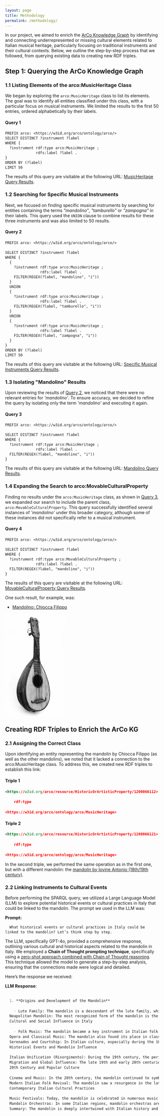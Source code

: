 ```yaml
---
layout: page
title: Methodology
permalink: /methodology/
---
```


In our project, we aimed to enrich the [ArCo Knowledge Graph](http://wit.istc.cnr.it/arco/?lang=en) by identifying and connecting underrepresented or missing cultural elements related to Italian musical heritage, particularly focusing on traditional instruments and their cultural contexts. Below, we outline the step-by-step process that we followed, from querying existing data to creating new RDF triples.

## Step 1: Querying the ArCo Knowledge Graph

### 1.1 Listing Elements of the arco:MusicHeritage Class

We began by exploring the `arco:MusicHeritage` class to list its elements. The goal was to identify all entities classified under this class, with a particular focus on musical instruments. We limited the results to the first 50 entries, ordered alphabetically by their labels.

#### Query 1

```sparql
PREFIX arco: <https://w3id.org/arco/ontology/arco/>
SELECT DISTINCT ?instrument ?label
WHERE {
  ?instrument rdf:type arco:MusicHeritage ;
              rdfs:label ?label .
}
ORDER BY (?label)
LIMIT 50
```

The results of this query are visitable at the following URL: [MusicHeritage Query Results](https://dati.cultura.gov.it/sparql?default-graph-uri=&query=PREFIX+arco%3A+%3Chttps%3A%2F%2Fw3id.org%2Farco%2Fontology%2Farco%2F%3E%0D%0ASELECT+DISTINCT+%3Finstrument+%3Flabel%0D%0AWHERE+%7B%0D%0A++%3Finstrument+rdf%3Atype+arco%3AMusicHeritage+%3B%0D%0A++++++++++%09rdfs%3Alabel+%3Flabel+.%0D%0A++++++++%09+%0D%0A%7D%0D%0AORDER+BY+%28%3Flabel%29%0D%0ALIMIT+50%0D%0A&format=text%2Fhtml&timeout=0&signal_void=on).

### 1.2 Searching for Specific Musical Instruments

Next, we focused on finding specific musical instruments by searching for entities containing the terms *"mandolino"*, *"tamburello"* or *"zampogna"* in their labels. This query used the `UNION` clause to combine results for these three instruments and was also limited to 50 results.

#### Query 2

```sparql
PREFIX arco: <https://w3id.org/arco/ontology/arco/>

SELECT DISTINCT ?instrument ?label
WHERE {
  {
    ?instrument rdf:type arco:MusicHeritage ;
                rdfs:label ?label .
    FILTER(REGEX(?label, "mandolino", "i"))
  }
  UNION
  {
    ?instrument rdf:type arco:MusicHeritage ;
                rdfs:label ?label .
    FILTER(REGEX(?label, "tamburello", "i"))
  }
  UNION
  {
    ?instrument rdf:type arco:MusicHeritage ;
                rdfs:label ?label .
    FILTER(REGEX(?label, "zampogna", "i"))
  }
}
ORDER BY (?label)
LIMIT 50
```

The results of this query are visitable at the following URL: [Specific Musical Instruments Query Results](https://dati.cultura.gov.it/sparql?default-graph-uri=&query=PREFIX+arco%3A+%3Chttps%3A%2F%2Fw3id.org%2Farco%2Fontology%2Farco%2F%3E%0D%0A%0D%0ASELECT+DISTINCT+%3Finstrument+%3Flabel%0D%0AWHERE+%7B%0D%0A++%7B%0D%0A%09%3Finstrument+rdf%3Atype+arco%3AMusicHeritage+%3B%0D%0A++++++++++++%09rdfs%3Alabel+%3Flabel+.%0D%0A%09FILTER%28REGEX%28%3Flabel%2C+%22mandolino%22%2C+%22i%22%29%29%0D%0A++%7D%0D%0A++UNION%0D%0A++%7B%0D%0A%09%3Finstrument+rdf%3Atype+arco%3AMusicHeritage+%3B%0D%0A++++++++++++%09rdfs%3Alabel+%3Flabel+.%0D%0A%09FILTER%28REGEX%28%3Flabel%2C+%22tamburello%22%2C+%22i%22%29%29%0D%0A++%7D%0D%0A++UNION%0D%0A++%7B%0D%0A%09%3Finstrument+rdf%3Atype+arco%3AMusicHeritage+%3B%0D%0A++++++++++++%09rdfs%3Alabel+%3Flabel+.%0D%0A%09FILTER%28REGEX%28%3Flabel%2C+%22zampogna%22%2C+%22i%22%29%29%0D%0A++%7D%0D%0A%7D%0D%0AORDER+BY+%28%3Flabel%29%0D%0ALIMIT+50%0D%0A%0D%0A&format=text%2Fhtml&timeout=0&signal_void=on).


### 1.3 Isolating "Mandolino" Results
Upon reviewing the results of [Query 2](#query-2), we noticed that there were no relevant entries for *'mandolino'*. To ensure accuracy, we decided to refine the query by isolating only the term *'mandolino'* and executing it again.


#### Query 3

```sparql
PREFIX arco: <https://w3id.org/arco/ontology/arco/>

SELECT DISTINCT ?instrument ?label
WHERE {
  ?instrument rdf:type arco:MusicHeritage ;
              rdfs:label ?label .
  FILTER(REGEX(?label, "mandolino", "i"))
}
```

The results of this query are visitable at the following URL: [Mandolino Query Results](https://dati.cultura.gov.it/sparql?default-graph-uri=&query=PREFIX+arco%3A+%3Chttps%3A%2F%2Fw3id.org%2Farco%2Fontology%2Farco%2F%3E%0D%0A%0D%0ASELECT+DISTINCT+%3Finstrument+%3Flabel%0D%0AWHERE+%7B%0D%0A%0D%0A%09%3Finstrument+rdf%3Atype+arco%3AMusicHeritage+%3B%0D%0A++++++++++++%09rdfs%3Alabel+%3Flabel+.%0D%0A%09FILTER%28REGEX%28%3Flabel%2C+%22mandolino%22%2C+%22i%22%29%29%0D%0A+%0D%0A+%7D%0D%0A&format=text%2Fhtml&timeout=0&signal_void=on).


### 1.4 Expanding the Search to arco:MovableCulturalProperty

Finding no results under the `arco:MusicHeritage` class, as shown in [Query 3](#query-3), we expanded our search to include the parent class, `arco:MovableCulturalProperty`. This query successfully identified several instances of *'mandolino'* under this broader category, although some of these instances did not specifically refer to a musical instrument.


#### Query 4

```sparql
PREFIX arco: <https://w3id.org/arco/ontology/arco/>

SELECT DISTINCT ?instrument ?label
WHERE {
  ?instrument rdf:type arco:MovableCulturalProperty ;
              rdfs:label ?label .
  FILTER(REGEX(?label, "mandolino", "i"))
}
```

The results of this query are visitable at the following URL: [MovableCulturalProperty Query Results](https://dati.cultura.gov.it/sparql?default-graph-uri=&query=PREFIX+arco%3A+%3Chttps%3A%2F%2Fw3id.org%2Farco%2Fontology%2Farco%2F%3E%0D%0A%0D%0ASELECT+DISTINCT+%3Finstrument+%3Flabel%0D%0AWHERE+%7B%0D%0A++%3Finstrument+rdf%3Atype+arco%3AMovableCulturalProperty+%3B%0D%0A++++++++++++++rdfs%3Alabel+%3Flabel+.%0D%0A++FILTER%28REGEX%28%3Flabel%2C+%22mandolino%22%2C+%22i%22%29%29%0D%0A%7D&format=text%2Fhtml&timeout=0&signal_void=on).


One such result, for example, was:

- [Mandolino: Chiocca Filippo](https://dati.beniculturali.it/lodview-arco/resource/HistoricOrArtisticProperty/1200066104.html)


![Image of Chiocca Filippo's Mandolin](./img//chiocca-mandolin-xs.jpg)




## Creating RDF Triples to Enrich the ArCo KG

### 2.1 Assigning the Correct Class

Upon identifying an entity representing the mandolin by Chiocca Filippo (as well as the other mandolins), we noted that it lacked a connection to the arco:MusicHeritage class. To address this, we created new RDF triples to establish this link:

#### Triple 1

```rdf
<https://w3id.org/arco/resource/HistoricOrArtisticProperty/1200066112>
    
    rdf:type

<https://w3id.org/arco/ontology/arco/MusicHeritage> 
```

#### Triple 2

```rdf
<https://w3id.org/arco/resource/HistoricOrArtisticProperty/1200066121>
    
    rdf:type
    
<https://w3id.org/arco/ontology/arco/MusicHeritage>

```
In the second triple, we performed the same operation as in the first one, but with a different mandolin: the [mandolin by Iovine Antonio (18th/19th century)](https://dati.beniculturali.it/lodview-arco/resource/HistoricOrArtisticProperty/1200066121.html).


### 2.2 Linking Instruments to Cultural Events

Before performing the SPARQL query, we utilized a Large Language Model (LLM) to explore potential historical events or cultural practices in Italy that could be linked to the mandolin. The prompt we used in the LLM was:

**Prompt:**
```
  What historical events or cultural practices in Italy could be linked to the mandolin? Let’s think step by step.
```

The LLM, specifically GPT-4o, provided a comprehensive response, outlining various cultural and historical aspects related to the mandolin in Italy. 
We employed a **Chain of Thought prompting technique**, specifically using a [zero-shot approach combined with Chain of Thought reasoning](https://www.promptingguide.ai/techniques/cot#zero-shot-cot-prompting#zero-shot-cot-prompting). This technique allowed the model to generate a step-by-step analysis, ensuring that the connections made were logical and detailed.

Here’s the response we received:

**LLM Response**:
```markdown

  1. **Origins and Development of the Mandolin**

    - Lute Family: The mandolin is a descendant of the lute family, which has roots in various ancient stringed instruments from the Mediterranean and Middle Eastern regions. The mandolin, as we recognize it today, started to take shape in Italy during the 17th and 18th centuries.
  Neapolitan Mandolin: The most recognized form of the mandolin is the Neapolitan mandolin, developed in Naples in the 18th century. The city became a major center for the production of mandolins, influencing the design and sound of the instrument globally.
  Cultural and Social Influence in Italy

    - Folk Music: The mandolin became a key instrument in Italian folk music, particularly in southern Italy. It was used in traditional dances like the Tarantella, a lively folk dance that has roots in ancient healing rituals.
  Opera and Classical Music: The mandolin also found its place in classical music. Composers like Vivaldi and Mozart wrote pieces for the mandolin, integrating it into the broader European classical music tradition. Vivaldi's mandolin concertos are particularly well-known.
  Serenades and Courtship: In Italian culture, especially during the 18th and 19th centuries, the mandolin was often associated with serenades. A young man might use the mandolin to serenade his beloved, a practice that became a romantic symbol in Italy.
  Historical Events and Mandolin Influence

  Italian Unification (Risorgimento): During the 19th century, the period of the Italian unification, the mandolin was a popular instrument among the populace. Folk songs and ballads played on the mandolin often carried themes of national identity and unity, contributing to the cultural fabric of the Risorgimento.
  Migration and Global Influence: The late 19th and early 20th centuries saw large waves of Italian emigration, particularly to the Americas. Italian immigrants brought the mandolin with them, influencing the music of places like the United States, where the mandolin became a fixture in bluegrass music and other genres.
  20th Century and Popular Culture

  Cinema and Music: In the 20th century, the mandolin continued to symbolize Italian culture, appearing in films and music. Italian cinema often used the mandolin to evoke a sense of nostalgia or to underscore scenes of traditional Italian life.
  Modern Italian Folk Revival: The mandolin saw a resurgence in the late 20th century as part of a broader revival of interest in folk music. This period saw renewed appreciation for traditional Italian music and instruments, with the mandolin often at the center.
  Contemporary Italian Cultural Practices

  Music Festivals: Today, the mandolin is celebrated in numerous music festivals across Italy, particularly in regions like Campania and Sicily. These festivals often focus on traditional music, but also showcase modern compositions for the mandolin.
  Mandolin Orchestras: In some Italian regions, mandolin orchestras are a significant cultural institution, preserving the art of mandolin playing and continuing its development into contemporary music genres.
  Summary: The mandolin is deeply intertwined with Italian history and culture, from its origins in the lute family to its role in folk music, classical compositions, and national identity during the Risorgimento. It has been a symbol of Italian romance, a tool for political expression, and a cultural ambassador as Italians migrated worldwide. Today, the mandolin remains a vibrant part of Italy's musical landscape, celebrated in festivals and performances that honor its historical and cultural significance.



```